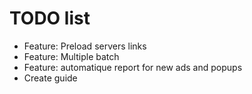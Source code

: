 # TODO list
 - Feature: Preload servers links
 - Feature: Multiple batch
 - Feature: automatique report for new ads and popups
 - Create guide